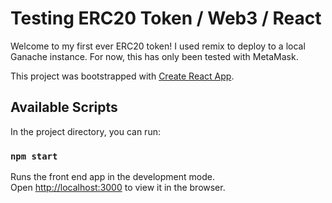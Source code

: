 # Testing ERC20 Token / Web3 / React

Welcome to my first ever ERC20 token! I used remix to deploy to a local Ganache instance. For now, this has only been tested with MetaMask.

This project was bootstrapped with [Create React App](https://github.com/facebook/create-react-app).

## Available Scripts

In the project directory, you can run:

### `npm start`

Runs the front end app in the development mode.\
Open [http://localhost:3000](http://localhost:3000) to view it in the browser.
